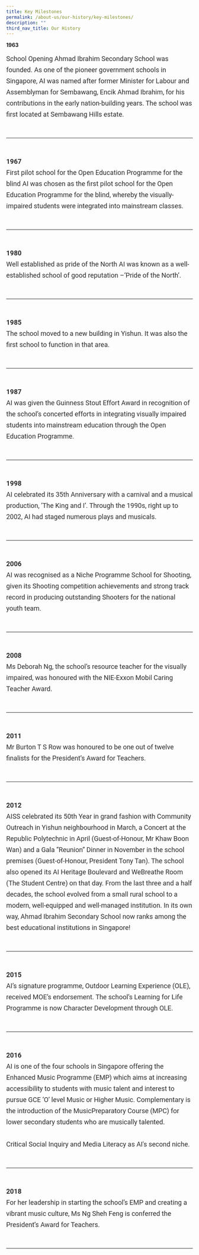 ```yaml
---
title: Key Milestones
permalink: /about-us/our-history/key-milestones/
description: ""
third_nav_title: Our History
---
```

<strong>1963</strong><br>
<div style="margin: 0px; outline: 0px; padding: 0px; line-height: 30px; color: rgb(46, 46, 46); font-family: Roboto, sans-serif; font-size: 18px; font-weight: 400;">School Opening Ahmad Ibrahim Secondary School was founded. As one of the pioneer government schools in Singapore, AI was named after former Minister for Labour and Assemblyman for Sembawang, Encik Ahmad Ibrahim, for his contributions in the early nation-building years. The school was first located at Sembawang Hills estate.<br>
<br>
<hr>
<br>
<strong>1967</strong><br>
<div style="margin: 0px; outline: 0px; padding: 0px; line-height: 30px; color: rgb(46, 46, 46); font-family: Roboto, sans-serif; font-size: 18px; font-weight: 400;">First pilot school for the Open Education Programme for the blind AI was chosen as the first pilot school for the Open Education Programme for the blind, whereby the visually-impaired students were integrated into mainstream classes.<br>
<br>
<hr>
<br>
<strong>1980</strong><br>
<div style="margin: 0px; outline: 0px; padding: 0px; line-height: 30px; color: rgb(46, 46, 46); font-family: Roboto, sans-serif; font-size: 18px; font-weight: 400;">Well established as pride of the North AI was known as a well-established school of good reputation –‘Pride of the North’.<br>
<br>
<hr>
<br>
<strong>1985</strong><br>
<div style="margin: 0px; outline: 0px; padding: 0px; line-height: 30px; color: rgb(46, 46, 46); font-family: Roboto, sans-serif; font-size: 18px; font-weight: 400;">The school moved to a new building in Yishun. It was also the first school to function in that area.<br>
<br>
<hr>
<br>
<strong>1987</strong><br>
<div style="margin: 0px; outline: 0px; padding: 0px; line-height: 30px; color: rgb(46, 46, 46); font-family: Roboto, sans-serif; font-size: 18px; font-weight: 400;">AI was given the Guinness Stout Effort Award in recognition of the school’s concerted efforts in integrating visually impaired students into mainstream education through the Open Education Programme.<br>
<br>
<hr>
<br>
<strong>1998</strong><br>
<div style="margin: 0px; outline: 0px; padding: 0px; line-height: 30px; color: rgb(46, 46, 46); font-family: Roboto, sans-serif; font-size: 18px; font-weight: 400;">AI celebrated its 35th Anniversary with a carnival and a musical production, ‘The King and I’. Through the 1990s, right up to 2002, AI had staged numerous plays and musicals.<br>
<br>
<hr>
<br>
<strong>2006</strong><br>
<div style="margin: 0px; outline: 0px; padding: 0px; line-height: 30px; color: rgb(46, 46, 46); font-family: Roboto, sans-serif; font-size: 18px; font-weight: 400;">AI was recognised as a Niche Programme School for Shooting, given its Shooting competition achievements and strong track record in producing outstanding Shooters for the national youth team.<br>
<br>
<hr>
<br>
<strong>2008</strong><br>
<div style="margin: 0px; outline: 0px; padding: 0px; line-height: 30px; color: rgb(46, 46, 46); font-family: Roboto, sans-serif; font-size: 18px; font-weight: 400;">Ms Deborah Ng, the school’s resource teacher for the visually impaired, was honoured with the NIE-Exxon Mobil Caring Teacher Award.<br>
<br>
<hr>
<br>
<strong>2011</strong><br>
<div style="margin: 0px; outline: 0px; padding: 0px; line-height: 30px; color: rgb(46, 46, 46); font-family: Roboto, sans-serif; font-size: 18px; font-weight: 400;">Mr Burton T S Row was honoured to be one out of twelve finalists for the President’s Award for Teachers.<br>
<br>
<hr>
<br>
<strong>2012</strong><br>
<div style="margin: 0px; outline: 0px; padding: 0px; line-height: 30px; color: rgb(46, 46, 46); font-family: Roboto, sans-serif; font-size: 18px; font-weight: 400;">AISS celebrated its 50th Year in grand fashion with Community Outreach in Yishun neighbourhood in March, a Concert at the Republic Polytechnic in April (Guest-of-Honour, Mr Khaw Boon Wan) and a Gala “Reunion” Dinner in November in the school premises (Guest-of-Honour, President Tony Tan). The school also opened its AI Heritage Boulevard and WeBreathe Room (The Student Centre) on that day. From the last three and a half decades, the school evolved from a small rural school to a modern, well-equipped and well-managed institution. In its own way, Ahmad Ibrahim Secondary School now ranks among the best educational institutions in Singapore!<br>
<br>
<hr>
<br>
<strong>2015</strong><br>
<div style="margin: 0px; outline: 0px; padding: 0px; line-height: 30px; color: rgb(46, 46, 46); font-family: Roboto, sans-serif; font-size: 18px; font-weight: 400;">AI’s signature programme, Outdoor Learning Experience (OLE), received MOE’s endorsement. The school’s Learning for Life Programme is now Character Development through OLE.<br>
<br>
<hr>
<br>
<strong>2016</strong><br>
<div style="margin: 0px; outline: 0px; padding: 0px; line-height: 30px; color: rgb(46, 46, 46); font-family: Roboto, sans-serif; font-size: 18px; font-weight: 400;">AI is one of the four schools in Singapore offering the Enhanced Music Programme (EMP) which aims at increasing accessibility to students with music talent and interest to pursue GCE ‘O’ level Music or Higher Music. Complementary is the introduction of the MusicPreparatory Course (MPC) for lower secondary students who are musically talented.<br><br>
Critical Social Inquiry and Media Literacy as AI's second niche.<br>
<br>
<hr>
<br>
<strong>2018</strong><br>
<div style="margin: 0px; outline: 0px; padding: 0px; line-height: 30px; color: rgb(46, 46, 46); font-family: Roboto, sans-serif; font-size: 18px; font-weight: 400;">For her leadership in starting the school’s EMP and creating a vibrant music culture, Ms Ng Sheh Feng is conferred the President’s Award for Teachers.<br>
<br>
<hr>
<br></div></div></div></div></div></div></div></div></div></div></div></div></div>